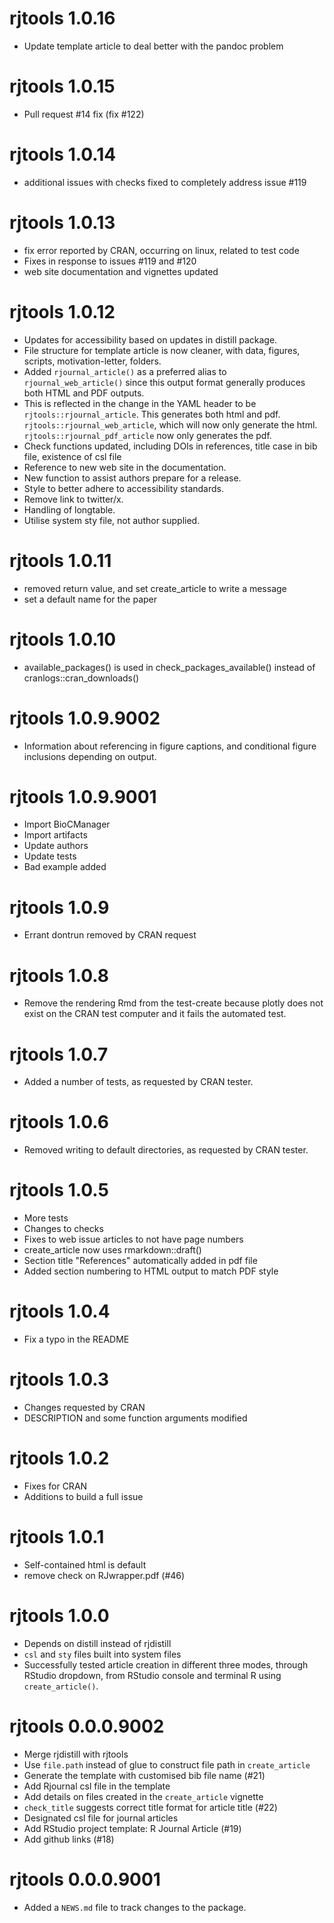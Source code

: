 # rjtools 1.0.16

* Update template article to deal better with the pandoc problem

# rjtools 1.0.15

* Pull request #14 fix (fix #122)

# rjtools 1.0.14

* additional issues with checks fixed to completely address issue #119 

# rjtools 1.0.13

* fix error reported by CRAN, occurring on linux, related to test code
* Fixes in response to issues #119 and #120
* web site documentation and vignettes updated

# rjtools 1.0.12

* Updates for accessibility based on updates in distill package.
* File structure for template article is now cleaner, with data, figures, scripts, motivation-letter, folders. 
* Added `rjournal_article()` as a preferred alias to `rjournal_web_article()`
  since this output format generally produces both HTML and PDF outputs.
* This is reflected in the change in the YAML header to be `rjtools::rjournal_article`. This generates both html and pdf. `rjtools::rjournal_web_article`, which will now only generate the html. `rjtools::rjournal_pdf_article` now only generates the pdf.
* Check functions updated, including DOIs in references, title case in bib file, existence of csl file
* Reference to new web site in the documentation.
* New function to assist authors prepare for a release.
* Style to better adhere to accessibility standards.
* Remove link to twitter/x.
* Handling of longtable.
* Utilise system sty file, not author supplied.

# rjtools 1.0.11

* removed return value, and set create_article to write a message
* set a default name for the paper

# rjtools 1.0.10

* available_packages() is used in check_packages_available() instead of cranlogs::cran_downloads()

# rjtools 1.0.9.9002

* Information about referencing in figure captions, and conditional figure inclusions depending on output. 

# rjtools 1.0.9.9001

* Import BioCManager
* Import artifacts
* Update authors
* Update tests
* Bad example added

# rjtools 1.0.9

* Errant dontrun removed by CRAN request

# rjtools 1.0.8

* Remove the rendering Rmd from the test-create because plotly does not exist on the CRAN test computer and it fails the automated test.

# rjtools 1.0.7

* Added a number of tests, as requested by CRAN tester.

# rjtools 1.0.6

* Removed writing to default directories, as requested by CRAN tester.

# rjtools 1.0.5

* More tests
* Changes to checks
* Fixes to web issue articles to not have page numbers
* create_article now uses rmarkdown::draft()
* Section title "References" automatically added in pdf file
* Added section numbering to HTML output to match PDF style

# rjtools 1.0.4

* Fix a typo in the README

# rjtools 1.0.3

* Changes requested by CRAN
* DESCRIPTION and some function arguments modified

# rjtools 1.0.2

* Fixes for CRAN
* Additions to build a full issue

# rjtools 1.0.1

* Self-contained html is default
* remove check on RJwrapper.pdf (#46)

# rjtools 1.0.0

* Depends on distill instead of rjdistill
* `csl` and `sty` files built into system files
* Successfully tested article creation in different three modes, through RStudio dropdown, from RStudio console and terminal R using `create_article()`. 

# rjtools 0.0.0.9002

* Merge rjdistill with rjtools
* Use `file.path` instead of glue to construct file path in `create_article` 
* Generate the template with customised bib file name (#21)
* Add Rjournal csl file in the template
* Add details on files created in the `create_article` vignette 
* `check_title` suggests correct title format for article title (#22)
* Designated csl file for journal articles
* Add RStudio project template: R Journal Article (#19)
* Add github links (#18)

# rjtools 0.0.0.9001

* Added a `NEWS.md` file to track changes to the package.
